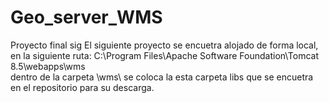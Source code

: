# Geo_server_WMS
Proyecto final sig
El siguiente proyecto se encuetra alojado de forma local, en la siguiente ruta: C:\Program Files\Apache Software Foundation\Tomcat 8.5\webapps\wms\
dentro de la carpeta \wms\ se coloca la esta carpeta libs que se encuetra en el repositorio para su descarga.  
